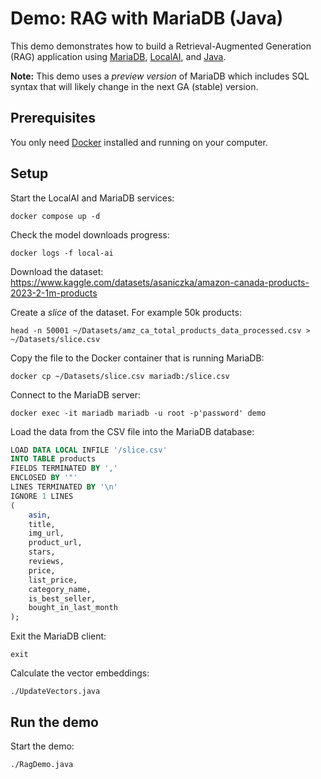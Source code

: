 # Demo: RAG with MariaDB (Java)

This demo demonstrates how to build a Retrieval-Augmented Generation (RAG) application
using [MariaDB](https://mariadb.com/), [LocalAI](https://localai.io/), and [Java](https://en.wikipedia.org/wiki/Java_(programming_language)).

**Note:** This demo uses a _preview version_ of MariaDB which includes SQL syntax that
will likely change in the next GA (stable) version.

## Prerequisites

You only need [Docker](https://www.docker.com/) installed and running on your computer.

## Setup

Start the LocalAI and MariaDB services:

```shell
docker compose up -d
```

Check the model downloads progress:

```
docker logs -f local-ai
```

Download the dataset:
https://www.kaggle.com/datasets/asaniczka/amazon-canada-products-2023-2-1m-products

Create a _slice_ of the dataset. For example 50k products:

```shell
head -n 50001 ~/Datasets/amz_ca_total_products_data_processed.csv > ~/Datasets/slice.csv
```

Copy the file to the Docker container that is running MariaDB:

```shell
docker cp ~/Datasets/slice.csv mariadb:/slice.csv
```

Connect to the MariaDB server:

```shell
docker exec -it mariadb mariadb -u root -p'password' demo
```

Load the data from the CSV file into the MariaDB database:

```sql
LOAD DATA LOCAL INFILE '/slice.csv'
INTO TABLE products
FIELDS TERMINATED BY ','
ENCLOSED BY '"'
LINES TERMINATED BY '\n'
IGNORE 1 LINES
(
    asin,
    title,
    img_url,
    product_url,
    stars,
    reviews,
    price,
    list_price,
    category_name,
    is_best_seller,
    bought_in_last_month
);
```

Exit the MariaDB client:

```shell
exit
```

Calculate the vector embeddings:

```shell
./UpdateVectors.java
```

## Run the demo

Start the demo:
```shell
./RagDemo.java
```
